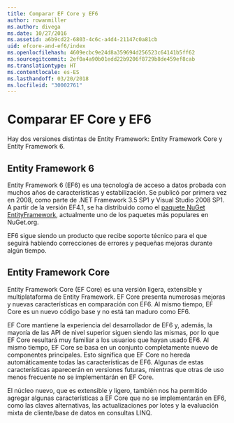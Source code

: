 ```yaml
---
title: Comparar EF Core y EF6
author: rowanmiller
ms.author: divega
ms.date: 10/27/2016
ms.assetid: a6b9cd22-6803-4c6c-a4d4-21147c0a81cb
uid: efcore-and-ef6/index
ms.openlocfilehash: 4609ecbc9e24d8a359694d256523c64141b5ff62
ms.sourcegitcommit: 2ef0a4a90b01edd22b9206f8729b8de459ef8cab
ms.translationtype: HT
ms.contentlocale: es-ES
ms.lasthandoff: 03/20/2018
ms.locfileid: "30002761"
---
```

# <a name="compare-ef-core--ef6"></a>Comparar EF Core y EF6

Hay dos versiones distintas de Entity Framework: Entity Framework Core y Entity Framework 6.

## <a name="entity-framework-6"></a>Entity Framework 6

Entity Framework 6 (EF6) es una tecnología de acceso a datos probada con muchos años de características y estabilización. Se publicó por primera vez en 2008, como parte de .NET Framework 3.5 SP1 y Visual Studio 2008 SP1. A partir de la versión EF4.1, se ha distribuido como el [paquete NuGet EntityFramework](https://www.nuget.org/packages/EntityFramework/), actualmente uno de los paquetes más populares en NuGet.org.

EF6 sigue siendo un producto que recibe soporte técnico para el que seguirá habiendo correcciones de errores y pequeñas mejoras durante algún tiempo.

## <a name="entity-framework-core"></a>Entity Framework Core

Entity Framework Core (EF Core) es una versión ligera, extensible y multiplataforma de Entity Framework. EF Core presenta numerosas mejoras y nuevas características en comparación con EF6. Al mismo tiempo, EF Core es un nuevo código base y no está tan maduro como EF6.

EF Core mantiene la experiencia del desarrollador de EF6 y, además, la mayoría de las API de nivel superior siguen siendo las mismas, por lo que EF Core resultará muy familiar a los usuarios que hayan usado EF6. Al mismo tiempo, EF Core se basa en un conjunto completamente nuevo de componentes principales. Esto significa que EF Core no hereda automáticamente todas las características de EF6. Algunas de estas características aparecerán en versiones futuras, mientras que otras de uso menos frecuente no se implementarán en EF Core.

El núcleo nuevo, que es extensible y ligero, también nos ha permitido agregar algunas características a EF Core que no se implementarán en EF6, como las claves alternativas, las actualizaciones por lotes y la evaluación mixta de cliente/base de datos en consultas LINQ.

